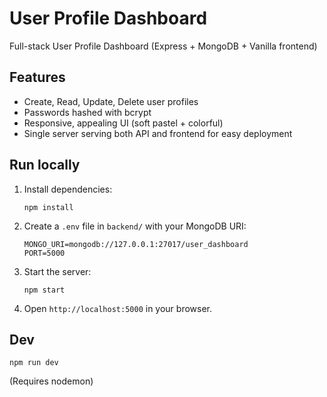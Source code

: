 # User Profile Dashboard

Full-stack User Profile Dashboard (Express + MongoDB + Vanilla frontend)

## Features
- Create, Read, Update, Delete user profiles
- Passwords hashed with bcrypt
- Responsive, appealing UI (soft pastel + colorful)
- Single server serving both API and frontend for easy deployment

## Run locally

1. Install dependencies:
   ```
   npm install
   ```

2. Create a `.env` file in `backend/` with your MongoDB URI:
   ```
   MONGO_URI=mongodb://127.0.0.1:27017/user_dashboard
   PORT=5000
   ```

3. Start the server:
   ```
   npm start
   ```

4. Open `http://localhost:5000` in your browser.

## Dev
```
npm run dev
```
(Requires nodemon)
